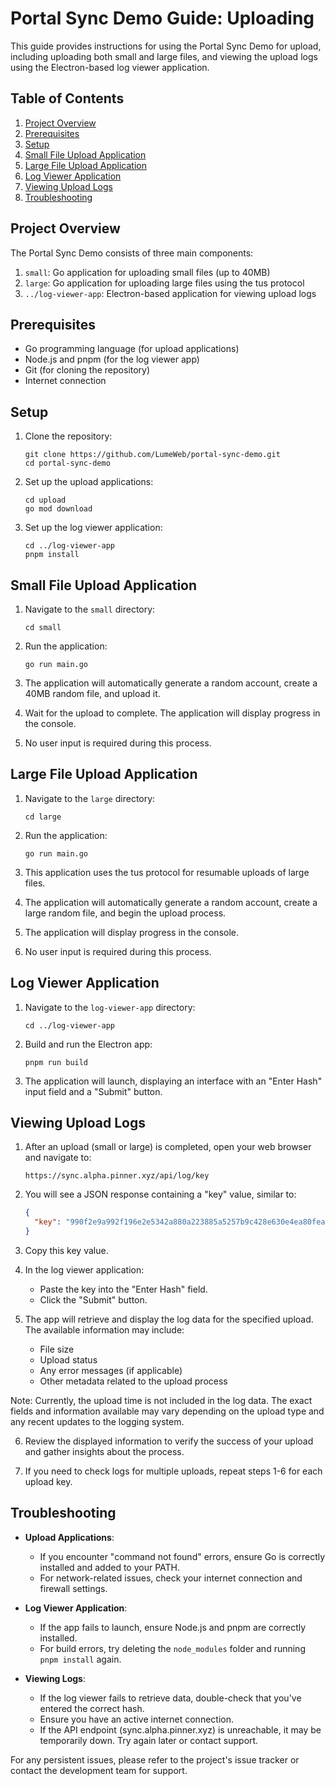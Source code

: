 # Portal Sync Demo Guide: Uploading

This guide provides instructions for using the Portal Sync Demo for upload, including uploading both small and large files, and viewing the upload logs using the Electron-based log viewer application.

## Table of Contents

1. [Project Overview](#project-overview)
2. [Prerequisites](#prerequisites)
3. [Setup](#setup)
4. [Small File Upload Application](#small-file-upload-application)
5. [Large File Upload Application](#large-file-upload-application)
6. [Log Viewer Application](#log-viewer-application)
7. [Viewing Upload Logs](#viewing-upload-logs)
8. [Troubleshooting](#troubleshooting)

## Project Overview

The Portal Sync Demo consists of three main components:

1. `small`: Go application for uploading small files (up to 40MB)
2. `large`: Go application for uploading large files using the tus protocol
3. `../log-viewer-app`: Electron-based application for viewing upload logs

## Prerequisites

- Go programming language (for upload applications)
- Node.js and pnpm (for the log viewer app)
- Git (for cloning the repository)
- Internet connection

## Setup

1. Clone the repository:
   ```
   git clone https://github.com/LumeWeb/portal-sync-demo.git
   cd portal-sync-demo
   ```

2. Set up the upload applications:
   ```
   cd upload
   go mod download
   ```

3. Set up the log viewer application:
   ```
   cd ../log-viewer-app
   pnpm install
   ```

## Small File Upload Application

1. Navigate to the `small` directory:
   ```
   cd small
   ```

2. Run the application:
   ```
   go run main.go
   ```

3. The application will automatically generate a random account, create a 40MB random file, and upload it.

4. Wait for the upload to complete. The application will display progress in the console.

5. No user input is required during this process.

## Large File Upload Application

1. Navigate to the `large` directory:
   ```
   cd large
   ```

2. Run the application:
   ```
   go run main.go
   ```

3. This application uses the tus protocol for resumable uploads of large files.

4. The application will automatically generate a random account, create a large random file, and begin the upload process.

5. The application will display progress in the console.

6. No user input is required during this process.

## Log Viewer Application

1. Navigate to the `log-viewer-app` directory:
   ```
   cd ../log-viewer-app
   ```

2. Build and run the Electron app:
   ```
   pnpm run build
   ```

3. The application will launch, displaying an interface with an "Enter Hash" input field and a "Submit" button.

## Viewing Upload Logs

1. After an upload (small or large) is completed, open your web browser and navigate to:
   ```
   https://sync.alpha.pinner.xyz/api/log/key
   ```

2. You will see a JSON response containing a "key" value, similar to:
   ```json
   {
     "key": "990f2e9a992f196e2e5342a880a223885a5257b9c428e630e4ea80feafe06ab"
   }
   ```

3. Copy this key value.

4. In the log viewer application:
    - Paste the key into the "Enter Hash" field.
    - Click the "Submit" button.

5. The app will retrieve and display the log data for the specified upload. The available information may include:
    - File size
    - Upload status
    - Any error messages (if applicable)
    - Other metadata related to the upload process

Note: Currently, the upload time is not included in the log data. The exact fields and information available may vary depending on the upload type and any recent updates to the logging system.

6. Review the displayed information to verify the success of your upload and gather insights about the process.

7. If you need to check logs for multiple uploads, repeat steps 1-6 for each upload key.

## Troubleshooting

- **Upload Applications**:
    - If you encounter "command not found" errors, ensure Go is correctly installed and added to your PATH.
    - For network-related issues, check your internet connection and firewall settings.

- **Log Viewer Application**:
    - If the app fails to launch, ensure Node.js and pnpm are correctly installed.
    - For build errors, try deleting the `node_modules` folder and running `pnpm install` again.

- **Viewing Logs**:
    - If the log viewer fails to retrieve data, double-check that you've entered the correct hash.
    - Ensure you have an active internet connection.
    - If the API endpoint (sync.alpha.pinner.xyz) is unreachable, it may be temporarily down. Try again later or contact support.

For any persistent issues, please refer to the project's issue tracker or contact the development team for support.

